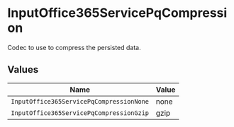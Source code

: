 # InputOffice365ServicePqCompression

Codec to use to compress the persisted data.


## Values

| Name                                     | Value                                    |
| ---------------------------------------- | ---------------------------------------- |
| `InputOffice365ServicePqCompressionNone` | none                                     |
| `InputOffice365ServicePqCompressionGzip` | gzip                                     |